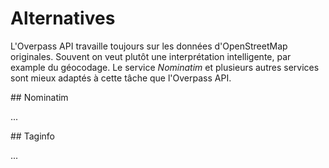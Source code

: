 Alternatives
============

L'Overpass API travaille toujours sur les données d'OpenStreetMap originales.
Souvent on veut plutôt une interprétation intelligente, par example du géocodage.
Le service _Nominatim_ et plusieurs autres services sont mieux adaptés à cette tâche que l'Overpass API.

<a name="nominatim"/>
## Nominatim

...
<!--
!-- [Nominatim](https://wiki.openstreetmap.org/wiki/Nominatim) --

!--
Es gibt aber genug Beispiele, bei denen schon der Name das richtige Objekt liefert ...

    nwr[name="Kölner Dom"];
    out geom;

... oder zumindest der Name zusammen mit einer Ortsangabe:

    area[name="Paris"];
    nwr[name="Tour Eiffel"](area);
    out geom;


...

[](https://overpass-turbo.eu/?lat=51.84&lon=12.23&zoom=12&Q=)

    nwr["addr:street"="Bauhausstraße"]
      ["addr:housenumber"="6"]
      ["addr:postcode"="06846"]
      ["addr:city"="Dessau-Roßlau"];
    out geom;
--
-->

<a name="taginfo"/>
## Taginfo

...

